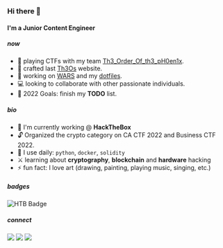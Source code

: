 ### Hi there 🌻

#### I'm a Junior Content Engineer

##### now

- 🚩 playing CTFs with my team [Th3_Order_Of_th3_pH0en1x](https://ctftime.org/team/149880).
- 🤖 crafted last [Th3Os](https://th3os.com) website.
- 👾 working on [WARS](https://github.com/WizardAlfredo/WARS/tree/main) and my [dotfiles](https://github.com/WizardAlfredo/dotfiles).
- 💻 looking to collaborate with other passionate individuals.
- 🏁 2022 Goals: finish my **TODO** list.

##### bio

- 🏢 I'm currently working @ **HackTheBox**
- 🔓 Organized the crypto category on CA CTF 2022 and Business CTF 2022.
- 🧰 I use daily:  `python`, `docker`, `solidity`
- ⚔️ learning about **cryptography**, **blockchain** and **hardware** hacking
- ⚡ fun fact: I love art (drawing, painting, playing music, singing, etc.)

##### badges

![HTB Badge](http://www.hackthebox.eu/badge/image/201215)

##### connect

[![](https://img.shields.io/badge/linkedIn-0077B5?style=flat-square)](https://www.linkedin.com/in/ilias-fiotakis-7346a0198/)
[![](https://img.shields.io/badge/twitter-1DA1F2?style=flat-square)](https://twitter.com/wizard_alfredo)
[![](https://img.shields.io/badge/instagram-E4405F?style=flat-square)](https://instagram.com/wizard_alfredo)
